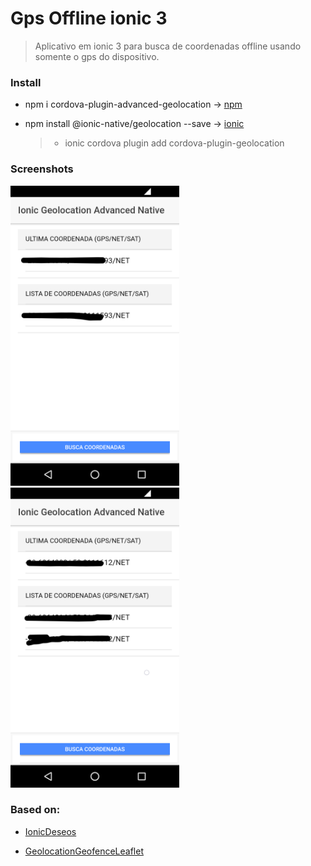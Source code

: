 # Gps Offline ionic 3
> Aplicativo em ionic 3 para busca de coordenadas offline usando somente o gps do dispositivo. 


### Install

- npm i cordova-plugin-advanced-geolocation -> [npm](https://www.npmjs.com/package/cordova-plugin-advanced-geolocation)

- npm install @ionic-native/geolocation --save  -> [ionic](https://ionicframework.com/docs/native/geolocation/)
   > - ionic cordova plugin add cordova-plugin-geolocation

### Screenshots

<img height="480px" src="/imgs/Screenshot_20180919-093411.png"><img height="480px" src="/imgs/Screenshot_20180919-093418.png?raw=true">



### Based on:
- [IonicDeseos](https://github.com/onirosd/ionicDeseos)

- [GeolocationGeofenceLeaflet](https://github.com/KawtharE/GeolocationGeofenceLeaflet-Ionic3)



